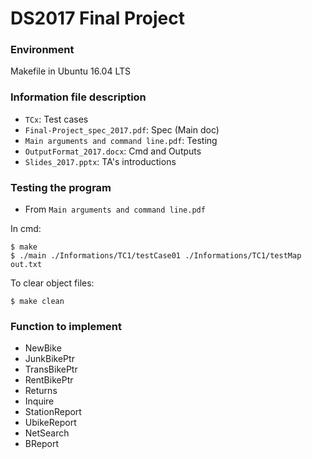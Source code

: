 # DS2017 Final Project

### Environment
Makefile in Ubuntu 16.04 LTS

### Information file description

* `TCx`: Test cases
* `Final-Project_spec_2017.pdf`: Spec (Main doc)
* `Main arguments and command line.pdf`: Testing
* `OutputFormat_2017.docx`: Cmd and Outputs
* `Slides_2017.pptx`: TA's introductions

### Testing the program
* From `Main arguments and command line.pdf`

In cmd:
```
$ make
$ ./main ./Informations/TC1/testCase01 ./Informations/TC1/testMap out.txt
```
To clear object files:
```
$ make clean
```
### Function to implement
* NewBike
* JunkBikePtr
* TransBikePtr
* RentBikePtr
* Returns
* Inquire
* StationReport
* UbikeReport
* NetSearch
* BReport

<!-- ### Bike Information

* License number
    * Data structure: Binary search tree
    * Type: 5 alphanumeric char
* Mileage
    * Data structure: weight of Max heap
    * Type: int
* Class
    * Data structure: 5 max heap of each station
    * Type: enum string 
        * Electric
        * Lady
        * Road
        * Hybrid
* MRT station
    * Data structure: Graph with miles as edge weight
    * Type: enum string
        * Danshui(淡水)
        * Hongshulin(紅樹林)
        * Beitou(北投)
        * Shilin(士林)
        * Zhongshan(中山)
        * Xinpu(新埔)
        * Ximen(西門)
        * Liuzhangli(六張犁)
        * Muzha(木柵)
        * Guting(古亭)
        * Gongguan(公館)
        * Jingmei(景美)

### Bike rental charges

|Class|Discount|Original|
|-----|--------|--------|
|Electric|$30/mile|$40/mile|
|Lady|$25/mile|$30/mile|
|Road|$15/mile|$20/mile|
|Hybrid|$20/mile|$25/mile| -->

<!-- ### Operation usage and description
* From `OutputFormat_2017.docx`

#### NewBike
1. Create a node
2. Put License into tree and heap

Input:
```
$ NewBike Class License Mile StationName
```
Output:
```
New bike is received by Station StationName.
```

#### Junklt
1. Search the bike with license
2. Delete the bike

Input:
```
Junklt License
```
Output (3 conditions):
```
Bike License is deleted from StationName.
Bike License is now being rented.
Bike License does not belong to out company.
```

#### Rent
1. Find a free bike with the largest mileage
2. Perform function RentBikePtr for renting a bike. 

Input:
```
Rent StationName Class
```
Output (2 conditions):
```
A bike is rented from StationName.
No free bike is available.
```

#### Returns
1. Perform function Returns. 

Input:
```
Returns StationName License Mile
```
Output:
```
Rental charge for this bike is $$$.
```

#### Trans
1. Move the bike with license to StationName

Input:
```
Trans StationName License
```
Output (3 conditions):
```
Bike License is transferred to StationName.
Bike License does not belong to our company.
Bike License is now being rented.
```

#### Inquire

Input:
```
Inquire License
```
Output (each 15 chars):

|License|Mileage|Class|Station|
|-------|-------|-----|-------|
|00BC4|50|Lady|Danshui|

or
```
Bike License does not belong to our company.
```

#### StationReport

Input:
```
StationReport StationName
```
Output:
Checkout OutputFormat_2017.docx

#### UbikeReport

Input:
```
UbikeReport
```

Output:
Checkout OutputFormat_2017.docx

#### NetSearch

Input:
```
NetSearch StationName
```

Output:
Checkout OutputFormat_2017.docx -->
